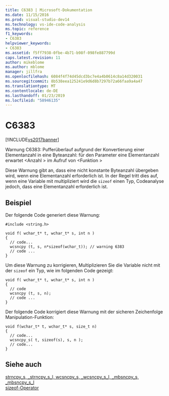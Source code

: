 ```yaml
---
title: C6383 | Microsoft-Dokumentation
ms.date: 11/15/2016
ms.prod: visual-studio-dev14
ms.technology: vs-ide-code-analysis
ms.topic: reference
f1_keywords:
- C6383
helpviewer_keywords:
- C6383
ms.assetid: f5ff7938-0fbe-4b71-b98f-098fe887799d
caps.latest.revision: 11
author: mikeblome
ms.author: mblome
manager: jillfra
ms.openlocfilehash: 6084f4f74d45dcd3bc7e4a4b0614c8a14d320031
ms.sourcegitcommit: 8b538eea125241e9d6d8b7297b72a66faa9a4a47
ms.translationtype: MT
ms.contentlocale: de-DE
ms.lasthandoff: 01/23/2019
ms.locfileid: "58946135"
---
```

# <a name="c6383"></a>C6383
[!INCLUDE[vs2017banner](../includes/vs2017banner.md)]

Warnung C6383: Pufferüberlauf aufgrund der Konvertierung einer Elementanzahl in eine Byteanzahl: für den Parameter eine Elementanzahl erwartet \<Anzahl > im Aufruf von \<Funktion >  
  
 Diese Warnung gibt an, dass eine nicht konstante Byteanzahl übergeben wird, wenn eine Elementanzahl erforderlich ist. In der Regel tritt dies auf, wenn eine Variable mit multipliziert wird die `sizeof` einen Typ, Codeanalyse jedoch, dass eine Elementanzahl erforderlich ist.  
  
## <a name="example"></a>Beispiel  
 Der folgende Code generiert diese Warnung:  
  
```  
#include <string.h>  
  
void f( wchar_t* t, wchar_t* s, int n )  
{  
  // code...  
  wcsncpy (t, s, n*sizeof(wchar_t)); // warning 6383  
  // code ...  
}  
```  
  
 Um diese Warnung zu korrigieren, Multiplizieren Sie die Variable nicht mit der `sizeof` ein Typ, wie im folgenden Code gezeigt:  
  
```  
void f( wchar_t* t, wchar_t* s, int n )  
{  
  // code   
  wcsncpy (t, s, n);  
  // code ...  
}  
```  
  
 Der folgende Code korrigiert diese Warnung mit der sicheren Zeichenfolge Manipulation-Funktion:  
  
```  
void f(wchar_t* t, wchar_t* s, size_t n)  
{  
  // code...  
  wcsncpy_s( t, sizeof(s), s, n );  
  // code...  
}   
```  
  
## <a name="see-also"></a>Siehe auch  
 [strncpy_s, _strncpy_s_l, wcsncpy_s, _wcsncpy_s_l, _mbsncpy_s, _mbsncpy_s_l](http://msdn.microsoft.com/library/a971c800-94d1-4d88-92f3-a2fe236a4546)   
 [sizeof-Operator](http://msdn.microsoft.com/library/8bc3b6fb-54a1-4eb7-ada0-05f8c5efc532)

